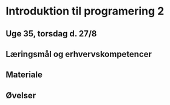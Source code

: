 <script src="https://code.jquery.com/jquery-3.2.1.min.js"></script>

# Introduktion til programering 2

## Uge 35, torsdag d. 27/8

## Læringsmål og erhvervskompetencer


## Materiale


## Øvelser


<script> 
    $().ready(function() {
       $("h1:first").css("display", "none")
    });
</script>


